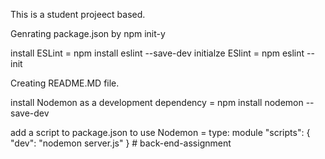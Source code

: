 This is a student projeect based. 

Genrating package.json by npm init-y

install ESLint = npm install eslint --save-dev
initialze ESlint = npm eslint --init 

Creating README.MD file. 

install Nodemon as a development dependency = npm install nodemon --save-dev

add a script to package.json to use Nodemon = 
type: module
"scripts": {
  "dev": "nodemon server.js"
}
#   b a c k - e n d - a s s i g n m e n t 
 
 